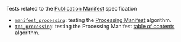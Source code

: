 Tests related to the [Publication Manifest](https://www.w3.org/TR/pub-manifest/) specification

- [`manifest_processing`](./manifest_processing): testing the [Processing Manifest](https://www.w3.org/TR/pub-manifest/#manifest-processing) algorithm.
- [`toc_processing`](./toc_processing): testing the Processing Manifest [table of contents](https://www.w3.org/TR/pub-manifest/#manifest-processing) algorithm.
